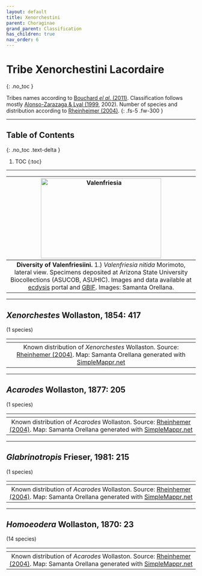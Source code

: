 ```yaml
---
layout: default
title: Xenorchestini
parent: Choraginae
grand_parent: Classification
has_children: true
nav_order: 6
---
```



# Tribe Xenorchestini Lacordaire
{: .no_toc }

Tribes names according to [Bouchard _el al._ (2011)](https://zookeys.pensoft.net/articles.php?id=4001). Classification follows mostly [Alonso-Zarazaga & Lyal (1999](https://weevil.myspecies.info/sites/weevil.info/files/Alonso-Zarazaga%20%26%20Lyal,%201999_World%20Catalogue%20(searchable).pdf), 2002). Number of species and distribution according to [Rheinheimer (2004)](https://www.zobodat.at/pdf/Mitt-Ent-Ver-Stuttgart_39_2004_0001-0244.pdf).
{: .fs-5 .fw-300 }

---

## Table of Contents
{: .no_toc .text-delta }

1. TOC
{:toc}

---

| [<img src="https://serv.biokic.asu.edu/imglib/ecdysis/ASU_ASUCOB/ASUCOB0028/ASUCOB0028758_lateral_edited_1677960724.jpg" alt="Valenfriesia" width="320" height="213.4">](https://serv.biokic.asu.edu/ecdysis/collections/individual/index.php?occid=1170120) | 
|:--:| 
|**Diversity of Valenfriesiini.** 1.) *Valenfriesia nitida* Morimoto, lateral view. Specimens deposited at Arizona State University Biocollections (ASUCOB, ASUHIC). Images and data available at [ecdysis](https://serv.biokic.asu.edu/ecdysis/index.php) portal and [GBIF](https://gbif.org). Images: Samanta Orellana.|

---

## _Xenorchestes_ Wollaston, 1854: 417
(1 species)

|<img src="https://www.simplemappr.net/map/20451" alt="" />| 
|:--:| 
|Known distribution of _Xenorchestes_ Wollaston. Source: [Rheinhemer (2004)](https://www.zobodat.at/pdf/Mitt-Ent-Ver-Stuttgart_39_2004_0001-0244.pdf). Map: Samanta Orellana generated with [SimpleMappr.net](https://www.simplemappr.net/) |

---

## _Acarodes_ Wollaston, 1877: 205
(1 species)

|<img src="https://www.simplemappr.net/map/20452" alt="" />| 
|:--:| 
|Known distribution of _Acarodes_ Wollaston. Source: [Rheinhemer (2004)](https://www.zobodat.at/pdf/Mitt-Ent-Ver-Stuttgart_39_2004_0001-0244.pdf). Map: Samanta Orellana generated with [SimpleMappr.net](https://www.simplemappr.net/) |

---

## _Glabrinotropis_ Frieser, 1981: 215
(1 species)

|<img src="https://www.simplemappr.net/map/20456" alt="" />| 
|:--:| 
|Known distribution of _Acarodes_ Wollaston. Source: [Rheinhemer (2004)](https://www.zobodat.at/pdf/Mitt-Ent-Ver-Stuttgart_39_2004_0001-0244.pdf). Map: Samanta Orellana generated with [SimpleMappr.net](https://www.simplemappr.net/) |

---

## _Homoeodera_ Wollaston, 1870: 23
(14 species)

|<img src="https://www.simplemappr.net/map/20457" alt="" />| 
|:--:| 
|Known distribution of _Acarodes_ Wollaston. Source: [Rheinhemer (2004)](https://www.zobodat.at/pdf/Mitt-Ent-Ver-Stuttgart_39_2004_0001-0244.pdf). Map: Samanta Orellana generated with [SimpleMappr.net](https://www.simplemappr.net/) |
